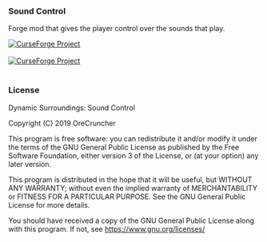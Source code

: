 ### Sound Control
Forge mod that gives the player control over the sounds that play.

<a href="https://www.curseforge.com/minecraft/mc-mods/dynamic-surroundings-soundcontrol"><img src="http://cf.way2muchnoise.eu/versions/dynamic-surroundings-soundcontrol.svg" alt="CurseForge Project"/></a>
</br></br>
<a href="https://www.curseforge.com/minecraft/mc-mods/dynamic-surroundings-soundcontrol"><img src="http://cf.way2muchnoise.eu/full_dynamic-surroundings-soundcontrol_downloads.svg" alt="CurseForge Project"/></a>
</br></br>

### License
 Dynamic Surroundings: Sound Control
 
 Copyright (C) 2019  OreCruncher
 
 This program is free software: you can redistribute it and/or modify
 it under the terms of the GNU General Public License as published by
 the Free Software Foundation, either version 3 of the License, or
 (at your option) any later version.
 
 This program is distributed in the hope that it will be useful,
 but WITHOUT ANY WARRANTY; without even the implied warranty of
 MERCHANTABILITY or FITNESS FOR A PARTICULAR PURPOSE.  See the
 GNU General Public License for more details.
 
 You should have received a copy of the GNU General Public License
 along with this program.  If not, see <https://www.gnu.org/licenses/>